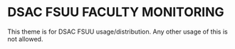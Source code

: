 # DSAC FSUU FACULTY MONITORING

This theme is for DSAC FSUU usage/distribution. Any other usage of this is not allowed.
